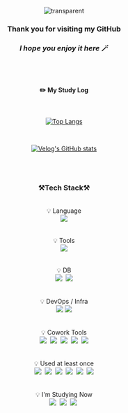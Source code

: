 <div align="center">

![transparent](https://capsule-render.vercel.app/api?type=transparent&fontColor=9A99FF&text=ssu-uky's&nbsp;GitHub%20!&height=150&fontSize=45&fontAlignY=60&desc=Welcome&nbsp;to&nbsp;&descAlignY=20&descAlign=50&descSize=30)

###    Thank you for visiting my GitHub
###    _I hope you enjoy it here_ 🪄

<br><br>

#### ✏️ My Study Log
 
  <br>

[![Top Langs](https://github-readme-stats.vercel.app/api/top-langs/?username=ssu-uky&layout=compact)](https://github.com/ssu-uky/github-readme-stats)
  
  <br>
  
[![Velog's GitHub stats](https://velog-readme-stats.vercel.app/api?name=ssu-uky&color=dark)](https://velog.io/@ssu-uky)

  <br><br>

### ⚒️Tech Stack⚒️
  <br>
<div display="inline-block">
    💡 Language <br>
<!--     <img src="https://img.shields.io/badge/JAVA-007396?style=for-the-badge&logo=java&logoColor=white">  -->
    <img src="https://img.shields.io/badge/Python-3776AB?style=for-the-badge&logo=Python&logoColor=white">
</div>
  <br><br>
<!-- <div display="inline-block">
    💡 Backend <br><br>
    <img src="https://img.shields.io/badge/Spring-6DB33F?style=for-the-badge&logo=Spring&logoColor=white">
    <img src="https://img.shields.io/badge/SpringBoot-6DB33F?style=for-the-badge&logo=SpringBoot&logoColor=white">
</div> -->
<div display="inline-block">
    💡 Tools <br>
    <img src="https://img.shields.io/badge/Visual Studio Code-007acc?style=for-the-badge&logo=Visual Studio Code&logoColor=white"> 
</div>
  <br><br>
<div display="inline-block">
    💡 DB <br>
    <img src="https://img.shields.io/badge/Postgresql-2f6792?style=for-the-badge&logo=Postgresql&logoColor=white">&nbsp;
    <img src="https://img.shields.io/badge/mysql-036189?style=for-the-badge&logo=mysql&logoColor=white">
</div>
  <br><br>
<div display="inline-block">
    💡 DevOps / Infra <br> 
    <img src="https://img.shields.io/badge/AWS-232F3E?style=for-the-badge&logo=AmazonAWS&logoColor=white">
    <img src="https://img.shields.io/badge/naver-02C75A?style=for-the-badge&logo=naver&logoColor=white">
<!--     <img src="https://img.shields.io/badge/Docker-2496ED?style=for-the-badge&logo=docker&logoColor=white"> -->
</div>
  <br><br>
<div display="inline-block">
    💡 Cowork Tools <br>
    <img src="https://img.shields.io/badge/Github-000000?style=for-the-badge&logo=github&logoColor=white">&nbsp;
    <img src="https://img.shields.io/badge/Notion-000000?style=for-the-badge&logo=notion&logoColor=white">&nbsp;
    <img src="https://img.shields.io/badge/Slack-4A154B?style=for-the-badge&logo=slack&logoColor=white">&nbsp;
    <img src="https://img.shields.io/badge/Figma-F24E1E?style=for-the-badge&logo=figma&logoColor=white">&nbsp;
    <img src="https://img.shields.io/badge/discord-5865F2?style=for-the-badge&logo=discord&logoColor=white">
</div>
  <br><br>
<!-- <div display="inline-block">
    💡 CI/CD <br>
    <img src="https://img.shields.io/badge/Jenkins-D24939?style=for-the-badge&logo=jenkins&logoColor=white">
</div>
  <br><br> -->
<div display="inline-block">
    💡 Used at least once
  <br>
</div>
<div display="inline-block">
  <img src="https://img.shields.io/badge/javascript-F7DF1E?style=for-the-badge&logo=javascript&logoColor=black">&nbsp;
  <img src="https://img.shields.io/badge/css-1572B6?style=for-the-badge&logo=css3&logoColor=white">&nbsp;
  <img src="https://img.shields.io/badge/html-E34F26?style=for-the-badge&logo=html5&logoColor=white">&nbsp;
  <img src="https://img.shields.io/badge/Linux-FCC624?style=for-the-badge&logo=Linux&logoColor=white"/>&nbsp;
  <img src="https://img.shields.io/badge/REACT-61DAFB?style=for-the-badge&logo=react&logoColor=white"/>&nbsp;
  <img src="https://img.shields.io/badge/TYPESCRIPT-3178C6?style=for-the-badge&logo=typescript&logoColor=white"/>
</div>
  
  <br>
  <br>
<div display="inline-block">
  💡 I'm Studying Now
  <br>
  <img src="https://img.shields.io/badge/docker-2396ee?style=for-the-badge&logo=docker&logoColor=white">&nbsp;
  <img src="https://img.shields.io/badge/fastapi-009688?style=for-the-badge&logo=fastapi&logoColor=white">&nbsp;
  <img src="https://img.shields.io/badge/Jenkins-D24939?style=for-the-badge&logo=jenkins&logoColor=white">&nbsp;
  

</div>
